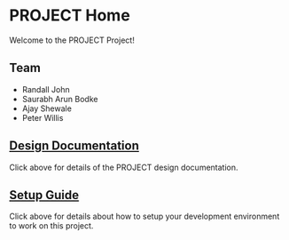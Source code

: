 # PROJECT Home

Welcome to the PROJECT Project!

## Team

* Randall John
* Saurabh Arun Bodke
* Ajay Shewale
* Peter Willis

## [Design Documentation](DesignDoc)

Click above for details of the PROJECT design documentation.

## [Setup Guide](SetupGuide)

Click above for details about how to setup your development environment to work on this project.
